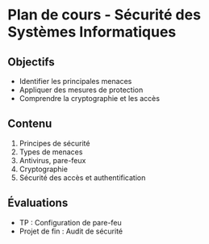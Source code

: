 # Plan de cours - Sécurité des Systèmes Informatiques

## Objectifs
- Identifier les principales menaces
- Appliquer des mesures de protection
- Comprendre la cryptographie et les accès

## Contenu
1. Principes de sécurité
2. Types de menaces
3. Antivirus, pare-feux
4. Cryptographie
5. Sécurité des accès et authentification

## Évaluations
- TP : Configuration de pare-feu
- Projet de fin : Audit de sécurité
